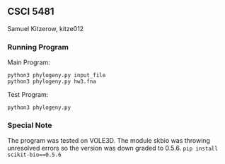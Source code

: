 ## CSCI 5481

Samuel Kitzerow, kitze012

### Running Program

Main Program:  
```
python3 phylogeny.py input_file
python3 phylogeny.py hw3.fna
```

Test Program:  
```
python3 phylogeny.py
```

### Special Note

The program was tested on VOLE3D. The module skbio was throwing unresolved errors
so the version was down graded to 0.5.6. `pip install scikit-bio==0.5.6`
